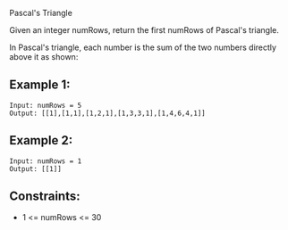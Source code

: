 Pascal's Triangle

Given an integer numRows, return the first numRows of Pascal's triangle.

In Pascal's triangle, each number is the sum of the two numbers directly above it as shown:

## Example 1:

```
Input: numRows = 5
Output: [[1],[1,1],[1,2,1],[1,3,3,1],[1,4,6,4,1]]
```

## Example 2:

```
Input: numRows = 1
Output: [[1]]
```

## Constraints:

- 1 <= numRows <= 30
